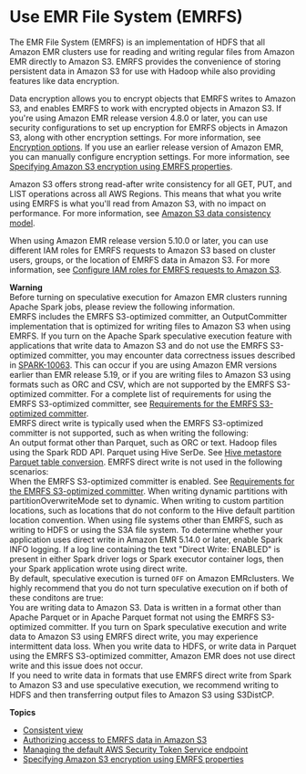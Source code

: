 # Use EMR File System \(EMRFS\)<a name="emr-fs"></a>

The EMR File System \(EMRFS\) is an implementation of HDFS that all Amazon EMR clusters use for reading and writing regular files from Amazon EMR directly to Amazon S3\. EMRFS provides the convenience of storing persistent data in Amazon S3 for use with Hadoop while also providing features like data encryption\. 

Data encryption allows you to encrypt objects that EMRFS writes to Amazon S3, and enables EMRFS to work with encrypted objects in Amazon S3\. If you're using Amazon EMR release version 4\.8\.0 or later, you can use security configurations to set up encryption for EMRFS objects in Amazon S3, along with other encryption settings\. For more information, see [Encryption options](emr-data-encryption-options.md)\. If you use an earlier release version of Amazon EMR, you can manually configure encryption settings\. For more information, see [Specifying Amazon S3 encryption using EMRFS properties](emr-emrfs-encryption.md)\.

Amazon S3 offers strong read\-after write consistency for all GET, PUT, and LIST operations across all AWS Regions\. This means that what you write using EMRFS is what you'll read from Amazon S3, with no impact on performance\. For more information, see [Amazon S3 data consistency model](https://docs.aws.amazon.com/AmazonS3/latest/userguide/Welcome.html#ConsistencyModel)\.

When using Amazon EMR release version 5\.10\.0 or later, you can use different IAM roles for EMRFS requests to Amazon S3 based on cluster users, groups, or the location of EMRFS data in Amazon S3\. For more information, see [Configure IAM roles for EMRFS requests to Amazon S3](emr-emrfs-iam-roles.md)\.

**Warning**  
Before turning on speculative execution for Amazon EMR clusters running Apache Spark jobs, please review the following information\.  
EMRFS includes the EMRFS S3\-optimized committer, an OutputCommitter implementation that is optimized for writing files to Amazon S3 when using EMRFS\. If you turn on the Apache Spark speculative execution feature with applications that write data to Amazon S3 and do not use the EMRFS S3\-optimized committer, you may encounter data correctness issues described in [SPARK\-10063](https://issues.apache.org/jira/browse/SPARK-10063)\. This can occur if you are using Amazon EMR versions earlier than EMR release 5\.19, or if you are writing files to Amazon S3 using formats such as ORC and CSV, which are not supported by the EMRFS S3\-optimized committer\. For a complete list of requirements for using the EMRFS S3\-optimized committer, see [Requirements for the EMRFS S3\-optimized committer](https://docs.aws.amazon.com/emr/latest/ReleaseGuide/emr-spark-committer-reqs.html)\.  
EMRFS direct write is typically used when the EMRFS S3\-optimized committer is not supported, such as when writing the following:  
An output format other than Parquet, such as ORC or text\.
Hadoop files using the Spark RDD API\.
Parquet using Hive SerDe\. See [Hive metastore Parquet table conversion](https://spark.apache.org/docs/latest/sql-data-sources-parquet.html#hive-metastore-parquet-table-conversion)\.
EMRFS direct write is not used in the following scenarios:  
When the EMRFS S3\-optimized committer is enabled\. See [Requirements for the EMRFS S3\-optimized committer](https://docs.aws.amazon.com/emr/latest/ReleaseGuide/emr-spark-committer-reqs.html)\.
When writing dynamic partitions with partitionOverwriteMode set to dynamic\.
When writing to custom partition locations, such as locations that do not conform to the Hive default partition location convention\.
When using file systems other than EMRFS, such as writing to HDFS or using the S3A file system\.
To determine whether your application uses direct write in Amazon EMR 5\.14\.0 or later, enable Spark INFO logging\. If a log line containing the text "Direct Write: ENABLED" is present in either Spark driver logs or Spark executor container logs, then your Spark application wrote using direct write\.  
By default, speculative execution is turned `OFF` on Amazon EMRclusters\. We highly recommend that you do not turn speculative execution on if both of these conditons are true:  
You are writing data to Amazon S3\.
Data is written in a format other than Apache Parquet or in Apache Parquet format not using the EMRFS S3\-optimized committer\.
If you turn on Spark speculative execution and write data to Amazon S3 using EMRFS direct write, you may experience intermittent data loss\. When you write data to HDFS, or write data in Parquet using the EMRFS S3\-optimized committer, Amazon EMR does not use direct write and this issue does not occur\.  
If you need to write data in formats that use EMRFS direct write from Spark to Amazon S3 and use speculative execution, we recommend writing to HDFS and then transferring output files to Amazon S3 using S3DistCP\.

**Topics**
+ [Consistent view](emr-plan-consistent-view.md)
+ [Authorizing access to EMRFS data in Amazon S3](emr-plan-credentialsprovider.md)
+ [Managing the default AWS Security Token Service endpoint](emr-emrfs-sts-endpoint.md)
+ [Specifying Amazon S3 encryption using EMRFS properties](emr-emrfs-encryption.md)
